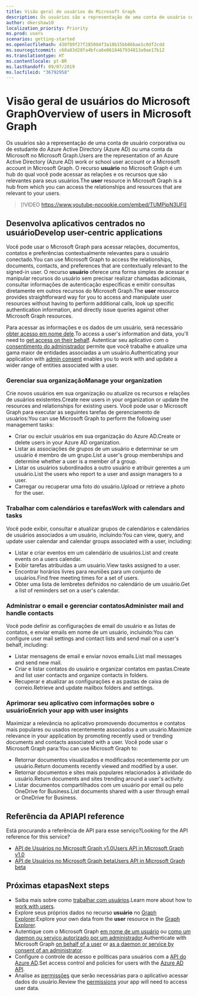 ```yaml
---
title: Visão geral de usuários do Microsoft Graph
description: Os usuários são a representação de uma conta de usuário corporativa ou de estudante do Azure Active Directory (Azure AD) ou uma conta da Microsoft no Microsoft Graph. O recurso **usuário** no Microsoft Graph é um hub do qual você pode acessar as relações e os recursos que são relevantes para seus usuários.
author: dkershaw10
localization_priority: Priority
ms.prod: users
scenarios: getting-started
ms.openlocfilehash: 430f89f27f285084f3a10b15bb86bae1c0df2cdd
ms.sourcegitcommit: c68a83d28fa4bfca6e0618467934813a9ae17b12
ms.translationtype: HT
ms.contentlocale: pt-BR
ms.lasthandoff: 09/07/2019
ms.locfileid: "36792958"
---
```

# <a name="overview-of-users-in-microsoft-graph"></a><span data-ttu-id="3d295-104">Visão geral de usuários do Microsoft Graph</span><span class="sxs-lookup"><span data-stu-id="3d295-104">Overview of users in Microsoft Graph</span></span>

<span data-ttu-id="3d295-105">Os usuários são a representação de uma conta de usuário corporativa ou de estudante do Azure Active Directory (Azure AD) ou uma conta da Microsoft no Microsoft Graph.</span><span class="sxs-lookup"><span data-stu-id="3d295-105">Users are the representation of an Azure Active Directory (Azure AD) work or school user account or a Microsoft account in Microsoft Graph.</span></span> <span data-ttu-id="3d295-106">O recurso **usuário** no Microsoft Graph é um hub do qual você pode acessar as relações e os recursos que são relevantes para seus usuários.</span><span class="sxs-lookup"><span data-stu-id="3d295-106">The **user** resource in Microsoft Graph is a hub from which you can access the relationships and resources that are relevant to your users.</span></span>

> [!VIDEO https://www.youtube-nocookie.com/embed/TUMPipN3UFI]

## <a name="develop-user-centric-applications"></a><span data-ttu-id="3d295-107">Desenvolva aplicativos centrados no usuário</span><span class="sxs-lookup"><span data-stu-id="3d295-107">Develop user-centric applications</span></span>

<span data-ttu-id="3d295-108">Você pode usar o Microsoft Graph para acessar relações, documentos, contatos e preferências contextualmente relevantes para o usuário conectado.</span><span class="sxs-lookup"><span data-stu-id="3d295-108">You can use Microsoft Graph to access the relationships, documents, contacts, and preferences that are contextually relevant to the signed-in user.</span></span> <span data-ttu-id="3d295-109">O recurso **usuário** oferece uma forma simples de acessar e manipular recursos do usuário sem precisar realizar chamadas adicionais, consultar informações de autenticação específicas e emitir consultas diretamente em outros recursos do Microsoft Graph.</span><span class="sxs-lookup"><span data-stu-id="3d295-109">The **user** resource provides straightforward way for you to access and manipulate user resources without having to perform additional calls, look up specific authentication information, and directly issue queries against other Microsoft Graph resources.</span></span>

<span data-ttu-id="3d295-110">Para acessar as informações e os dados de um usuário, será necessário [obter acesso em nome dele](auth-v2-user.md).</span><span class="sxs-lookup"><span data-stu-id="3d295-110">To access a user's information and data, you'll need to [get access on their behalf](auth-v2-user.md).</span></span> <span data-ttu-id="3d295-111">Autenticar seu aplicativo com o [consentimento do administrador](permissions-reference.md) permite que você trabalhe e atualize uma gama maior de entidades associadas a um usuário.</span><span class="sxs-lookup"><span data-stu-id="3d295-111">Authenticating your application with [admin consent](permissions-reference.md) enables you to work with and update a wider range of entities associated with a user.</span></span>

### <a name="manage-your-organization"></a><span data-ttu-id="3d295-112">Gerenciar sua organização</span><span class="sxs-lookup"><span data-stu-id="3d295-112">Manage your organization</span></span>

<span data-ttu-id="3d295-113">Crie novos usuários em sua organização ou atualize os recursos e relações de usuários existentes.</span><span class="sxs-lookup"><span data-stu-id="3d295-113">Create new users in your organization or update the resources and relationships for existing users.</span></span> <span data-ttu-id="3d295-114">Você pode usar o Microsoft Graph para executar as seguintes tarefas de gerenciamento de usuários:</span><span class="sxs-lookup"><span data-stu-id="3d295-114">You can use Microsoft Graph to perform the following user management tasks:</span></span> 

- <span data-ttu-id="3d295-115">Criar ou excluir usuários em sua organização do Azure AD.</span><span class="sxs-lookup"><span data-stu-id="3d295-115">Create or delete users in your Azure AD organization.</span></span>
- <span data-ttu-id="3d295-116">Listar as associações de grupos de um usuário e determinar se um usuário é membro de um grupo.</span><span class="sxs-lookup"><span data-stu-id="3d295-116">List a user's group memberships and determine whether a user is a member of a group.</span></span>
- <span data-ttu-id="3d295-117">Listar os usuários subordinados a outro usuário e atribuir gerentes a um usuário.</span><span class="sxs-lookup"><span data-stu-id="3d295-117">List the users who report to a user and assign managers to a user.</span></span>
- <span data-ttu-id="3d295-118">Carregar ou recuperar uma foto do usuário.</span><span class="sxs-lookup"><span data-stu-id="3d295-118">Upload or retrieve a photo for the user.</span></span>

### <a name="work-with-calendars-and-tasks"></a><span data-ttu-id="3d295-119">Trabalhar com calendários e tarefas</span><span class="sxs-lookup"><span data-stu-id="3d295-119">Work with calendars and tasks</span></span>

<span data-ttu-id="3d295-120">Você pode exibir, consultar e atualizar grupos de calendários e calendários de usuários associados a um usuário, incluindo:</span><span class="sxs-lookup"><span data-stu-id="3d295-120">You can view, query, and update user calendar and calendar groups associated with a user, including:</span></span>

- <span data-ttu-id="3d295-121">Listar e criar eventos em um calendário de usuários.</span><span class="sxs-lookup"><span data-stu-id="3d295-121">List and create events on a users calendar.</span></span>
- <span data-ttu-id="3d295-122">Exibir tarefas atribuídas a um usuário.</span><span class="sxs-lookup"><span data-stu-id="3d295-122">View tasks assigned to a user.</span></span>
- <span data-ttu-id="3d295-123">Encontrar horários livres para reuniões para um conjunto de usuários.</span><span class="sxs-lookup"><span data-stu-id="3d295-123">Find free meeting times for a set of users.</span></span>
- <span data-ttu-id="3d295-124">Obter uma lista de lembretes definidos no calendário de um usuário.</span><span class="sxs-lookup"><span data-stu-id="3d295-124">Get a list of reminders set on a user's calendar.</span></span>

### <a name="administer-mail-and-handle-contacts"></a><span data-ttu-id="3d295-125">Administrar o email e gerenciar contatos</span><span class="sxs-lookup"><span data-stu-id="3d295-125">Administer mail and handle contacts</span></span>

<span data-ttu-id="3d295-126">Você pode definir as configurações de email do usuário e as listas de contatos, e enviar emails em nome de um usuário, incluindo:</span><span class="sxs-lookup"><span data-stu-id="3d295-126">You can configure user mail settings and contact lists and send mail on a user's behalf, including:</span></span>

- <span data-ttu-id="3d295-127">Listar mensagens de email e enviar novos emails.</span><span class="sxs-lookup"><span data-stu-id="3d295-127">List mail messages and send new mail.</span></span>
- <span data-ttu-id="3d295-128">Criar e listar contatos do usuário e organizar contatos em pastas.</span><span class="sxs-lookup"><span data-stu-id="3d295-128">Create and list user contacts and organize contacts in folders.</span></span>
- <span data-ttu-id="3d295-129">Recuperar e atualizar as configurações e as pastas de caixa de correio.</span><span class="sxs-lookup"><span data-stu-id="3d295-129">Retrieve and update mailbox folders and settings.</span></span>

### <a name="enrich-your-app-with-user-insights"></a><span data-ttu-id="3d295-130">Aprimorar seu aplicativo com informações sobre o usuário</span><span class="sxs-lookup"><span data-stu-id="3d295-130">Enrich your app with user insights</span></span>

<span data-ttu-id="3d295-131">Maximizar a relevância no aplicativo promovendo documentos e contatos mais populares ou usados recentemente associados a um usuário.</span><span class="sxs-lookup"><span data-stu-id="3d295-131">Maximize relevance in your application by promoting recently used or trending documents and contacts associated with a user.</span></span> <span data-ttu-id="3d295-132">Você pode usar o Microsoft Graph para:</span><span class="sxs-lookup"><span data-stu-id="3d295-132">You can use Microsoft Graph to:</span></span>

- <span data-ttu-id="3d295-133">Retornar documentos visualizados e modificados recentemente por um usuário.</span><span class="sxs-lookup"><span data-stu-id="3d295-133">Return documents recently viewed and modified by a user.</span></span>
- <span data-ttu-id="3d295-134">Retornar documentos e sites mais populares relacionados à atividade do usuário.</span><span class="sxs-lookup"><span data-stu-id="3d295-134">Return documents and sites trending around a user's activity.</span></span>
- <span data-ttu-id="3d295-135">Listar documentos compartilhados com um usuário por email ou pelo OneDrive for Business.</span><span class="sxs-lookup"><span data-stu-id="3d295-135">List documents shared with a user through email or OneDrive for Business.</span></span>

## <a name="api-reference"></a><span data-ttu-id="3d295-136">Referência da API</span><span class="sxs-lookup"><span data-stu-id="3d295-136">API reference</span></span>
<span data-ttu-id="3d295-137">Está procurando a referência de API para esse serviço?</span><span class="sxs-lookup"><span data-stu-id="3d295-137">Looking for the API reference for this service?</span></span>

- [<span data-ttu-id="3d295-138">API de Usuários no Microsoft Graph v1.0</span><span class="sxs-lookup"><span data-stu-id="3d295-138">Users API in Microsoft Graph v1.0</span></span>](/graph/api/resources/users?view=graph-rest-1.0)
- [<span data-ttu-id="3d295-139">API de Usuários no Microsoft Graph beta</span><span class="sxs-lookup"><span data-stu-id="3d295-139">Users API in Microsoft Graph beta</span></span>](/graph/api/resources/users?view=graph-rest-beta)

## <a name="next-steps"></a><span data-ttu-id="3d295-140">Próximas etapas</span><span class="sxs-lookup"><span data-stu-id="3d295-140">Next steps</span></span>

- <span data-ttu-id="3d295-141">Saiba mais sobre como [trabalhar com usuários](/graph/api/resources/users?view=graph-rest-1.0).</span><span class="sxs-lookup"><span data-stu-id="3d295-141">Learn more about how to [work with users](/graph/api/resources/users?view=graph-rest-1.0).</span></span>
- <span data-ttu-id="3d295-142">Explore seus próprios dados no recurso **usuário** no [Graph Explorer](https://developer.microsoft.com/graph/graph-explorer).</span><span class="sxs-lookup"><span data-stu-id="3d295-142">Explore your own data from the **user** resource in the [Graph Explorer](https://developer.microsoft.com/graph/graph-explorer).</span></span>
- <span data-ttu-id="3d295-143">Autentique com o Microsoft Graph [em nome de um usuário](auth-v2-user.md) ou [como um daemon ou serviço autorizado por um administrador](auth-v2-service.md).</span><span class="sxs-lookup"><span data-stu-id="3d295-143">Authenticate with Microsoft Graph [on behalf of a user](auth-v2-user.md) or [as a daemon or service by consent of an administrator](auth-v2-service.md).</span></span>
- <span data-ttu-id="3d295-144">Configure o controle de acesso e políticas para usuários com a [API do Azure AD](/graph/api/resources/azure-ad-overview?view=graph-rest-1.0).</span><span class="sxs-lookup"><span data-stu-id="3d295-144">Set access control and policies for users with the [Azure AD API](/graph/api/resources/azure-ad-overview?view=graph-rest-1.0).</span></span>
- <span data-ttu-id="3d295-145">Analise as [permissões](permissions-reference.md) que serão necessárias para o aplicativo acessar dados do usuário.</span><span class="sxs-lookup"><span data-stu-id="3d295-145">Review the [permissions](permissions-reference.md) your app will need to access user data.</span></span> 
<!-- This isn't really a next step; let's remove to keep the list of links concise.>
- Stay up to date with Microsoft Graph [changelog](changelog.md).
-->
